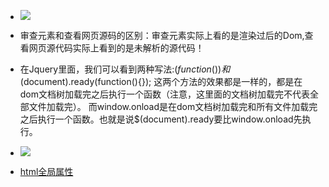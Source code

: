 * ![](https://github.com/TUARAN/PIC/blob/master/js/捕获冒泡.png)

* 审查元素和查看网页源码的区别：审查元素实际上看的是渲染过后的Dom,查看网页源代码实际上看到的是未解析的源代码！

* 在Jquery里面，我们可以看到两种写法:$(function(){}) 和$(document).ready(function(){});
这两个方法的效果都是一样的，都是在dom文档树加载完之后执行一个函数（注意，这里面的文档树加载完不代表全部文件加载完）。
而window.onload是在dom文档树加载完和所有文件加载完之后执行一个函数。也就是说$(document).ready要比window.onload先执行。

* ![](https://github.com/TUARAN/PIC/blob/master/js/click与on（click）.png)

* [html全局属性](http://www.runoob.com/tags/ref-standardattributes.html)
